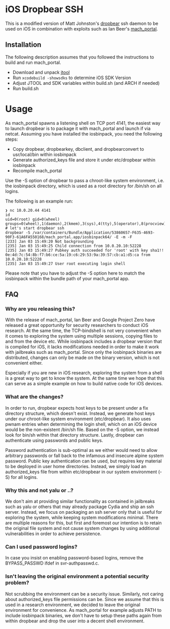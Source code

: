 # iOS Dropbear SSH

This is a modified version of Matt Johnston's [dropbear](https://matt.ucc.asn.au/dropbear/dropbear.html) ssh daemon to be used on iOS in combination with exploits such as Ian Beer's [mach_portal](https://bugs.chromium.org/p/project-zero/issues/detail?id=965#c2).

## Installation
The following description assumes that you followed the instructions to build and run mach_portal.
  * Download and unpack [jtool](http://newosxbook.com/tools/jtool.tar)
  * Run ```xcodebuild -showsdks``` to determine iOS SDK Version
  * Adjust JTOOL and SDK variables within build.sh (and ARCH if needed)
  * Run build.sh 

# Usage
As mach_portal spawns a listening shell on TCP port 4141, the easiest way to launch dropbear is to package it with mach_portal and launch if via netcat.
Assuming you have installed the iosbinpack, you need the following steps:
  * Copy dropbear, dropbearkey, dbclient, and dropbearconvert to usr/local/bin within iosbinpack
  * Generate authorized_keys file and store it under etc/dropbear within iosbinpack
  * Recompile mach_portal

Use the -S option of dropbear to pass a chroot-like system environment, i.e. the iosbinpack directory, which is used as a root directory for /bin/sh on all logins.

The following is an example run:
```
❯ nc 10.0.20.44 4141
id
uid=0(root) gid=0(wheel) groups=0(wheel),1(daemon),2(kmem),3(sys),4(tty),5(operator),8(procview),9(procmod),20(staff),29(certusers),80(admin)
# let's start dropbear ssh
dropbear -S /var/containers/Bundle/Application/53860657-F635-4693-90F3-61A6FA550168/mach_portal.app/iosbinpack64/ -E -m -F
[233] Jan 03 15:49:20 Not backgrounding
[235] Jan 03 15:49:25 Child connection from 10.0.20.10:52228
[235] Jan 03 15:49:27 Pubkey auth succeeded for 'root' with key sha1!! 0e:4d:7c:54:8b:f7:b6:ce:5a:19:c6:29:53:9a:39:57:cb:a1:d5:ca from 10.0.20.10:52228
[235] Jan 03 15:49:27 User root executing login shell
```

Please note that you have to adjust the -S option here to match the iosbinpack within the bundle path of your mach_portal app.

## FAQ
### Why are you releasing this?
With the release of mach_portal, Ian Beer and Google Project Zero have released a great opportunity for security researchers to conduct iOS research. At the same time, the TCP-bindshell is not very convenient when it comes to exploring the system using multiple sessions, copying files to and from the device etc. While iosbinpack includes a dropbear version that is compiled for iOS, it lacks modifications needed in order to make it work with jailbreaks such as mach_portal. Since only the iosbinpack binaries are distributed, changes can only be made on the binary version, which is not convenient either.

Especially if you are new in iOS research, exploring the system from a shell is a great way to get to know the system. At the same time we hope that this can serve as a simple example on how to build native code for iOS devices.

### What are the changes?
In order to run, dropbear expects host keys to be present under a fix directory structure, which doesn't exist. Instead, we generate host keys under our chroot-like system environment (etc/dropbear). It also uses pwnam entries when determining the login shell, which on an iOS device would be the non-existent /bin/sh file. Based on the -S option, we instead look for bin/sh within that directory structure. Lastly, dropbear can authenticate using passwords and public keys. 

Password authentication is sub-optimal as we either would need to allow arbitrary passwords or fall back to the infamous and insecure alpine system password. Public key authentication can be used, but requires key material to be deployed in user home directories. Instead, we simply load an authorized_keys file from within etc/dropbear in our system environment (-S) for all logins.

### Why this and not yalu or ..?
We don't aim at providing similar functionality as contained in jailbreaks such as yalu or others that may already package Cydia and ship an ssh server. Instead, we focus on packaging an ssh server only that is useful for exploring the system, while keeping system modifications minimal. There are multiple reasons for this, but first and foremost our intention is to retain the original file system and not cause system changes by using additional vulnerabilities in order to achieve persistence.

### Can I used password logins?
In case you insist on enabling password-based logins, remove the BYPASS_PASSWD ifdef in svr-authpasswd.c.

### Isn't leaving the original environment a potential security problem?
Not scrubbing the environment can be a security issue. Similarly, not caring about authorized_keys file permissions can be. Since we assume that this is used in a research environment, we decided to leave the original environment for convenience. As mach_portal for example adjusts PATH to include iosbinpack binaries, we don't have to setup these paths again from within dropbear and drop the user into a decent shell environment.
